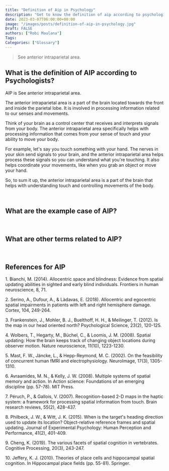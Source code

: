 ```yaml
---
title: "Definition of Aip in Psychology"
description: "Get to know the definition of aip according to psychologists."
date: 2023-03-07T06:00:00+00:00
image: "/images/posts/definition-of-aip-in-psychology.jpg"
Draft: FALSE
authors: ["Robi Maulana"]
Tags: 
Categories: ["Glossary"]
---
```






> See anterior intraparietal area.

## What is the definition of AIP according to Psychologists?

AIP is See anterior intraparietal area.

The anterior intraparietal area is a part of the brain located towards the front and inside the parietal lobe. It is involved in processing information related to our senses and movements.

Think of your brain as a control center that receives and interprets signals from your body. The anterior intraparietal area specifically helps with processing information that comes from your sense of touch and your ability to move your body.

For example, let's say you touch something with your hand. The nerves in your skin send signals to your brain, and the anterior intraparietal area helps process these signals so you can understand what you're touching. It also helps coordinate your movements, like when you grab an object or move your hand.

So, to sum it up, the anterior intraparietal area is a part of the brain that helps with understanding touch and controlling movements of the body.

 

## What are the example case of AIP?

 

## What are other terms related to AIP?

 

## References for AIP

1\. Bianchi, M. (2014). Allocentric space and blindness: Evidence from spatial updating abilities in sighted and early blind individuals. Frontiers in human neuroscience, 8, 71.

2\. Serino, A., Dufour, A., & Làdavas, E. (2018). Allocentric and egocentric spatial impairments in patients with left and right hemisphere damage. Cortex, 104, 249-264.

3\. Frankenstein, J., Mohler, B. J., Buelthoff, H. H., & Meilinger, T. (2012). Is the map in our head oriented north? Psychological Science, 23(2), 120-125.

4\. Wolbers, T., Hegarty, M., Büchel, C., & Loomis, J. M. (2008). Spatial updating: How the brain keeps track of changing object locations during observer motion. Nature neuroscience, 11(10), 1223-1230.

5\. Mast, F. W., Jäncke, L., & Hepp-Reymond, M. C. (2002). On the feasibility of concurrent human fMRI and electrophysiology. NeuroImage, 17(3), 1305-1310.

6\. Avraamides, M. N., & Kelly, J. W. (2008). Multiple systems of spatial memory and action. In Action science: Foundations of an emerging discipline (pp. 57-78). MIT Press.

7\. Péruch, P., & Gallois, V. (2007). Recognition-based 2-D maps in the haptic system: a framework for processing spatial information from touch. Brain research reviews, 55(2), 428-437.

8\. Philbeck, J. W., & Witt, J. K. (2015). When is the target's heading direction used to update its location? Object-relative reference frames and spatial updating. Journal of Experimental Psychology: Human Perception and Performance, 41(2), 401-409.

9\. Cheng, K. (2019). The various facets of spatial cognition in vertebrates. Cognitive Processing, 20(3), 243-247.

10\. Jeffery, K. J. (2010). Theories of place cells and hippocampal spatial cognition. In Hippocampal place fields (pp. 55-81). Springer.
